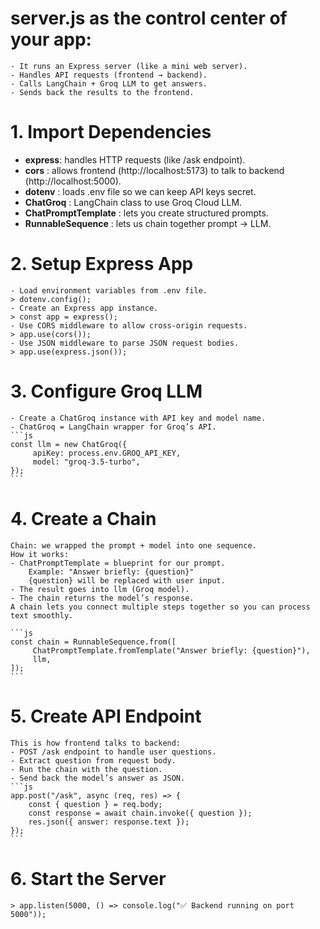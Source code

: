 # server.js as the control center of your app:
    - It runs an Express server (like a mini web server).
    - Handles API requests (frontend → backend).
    - Calls LangChain + Groq LLM to get answers.
    - Sends back the results to the frontend.

# 1. Import Dependencies
   - **express**: handles HTTP requests (like /ask endpoint).
   - **cors** : allows frontend (http://localhost:5173) to talk to backend (http://localhost:5000).
   - **dotenv** : loads .env file so we can keep API keys secret.
   - **ChatGroq** : LangChain class to use Groq Cloud LLM.
   - **ChatPromptTemplate** : lets you create structured prompts.
   - **RunnableSequence** : lets us chain together prompt → LLM.
# 2. Setup Express App
    - Load environment variables from .env file.
    > dotenv.config();
    - Create an Express app instance.
    > const app = express();
    - Use CORS middleware to allow cross-origin requests.
    > app.use(cors());
    - Use JSON middleware to parse JSON request bodies.
    > app.use(express.json());
# 3. Configure Groq LLM
    - Create a ChatGroq instance with API key and model name.
    - ChatGroq = LangChain wrapper for Groq’s API.
    ```js
    const llm = new ChatGroq({
         apiKey: process.env.GROQ_API_KEY,
         model: "groq-3.5-turbo",
    });
    ```
# 4. Create a Chain
    Chain: we wrapped the prompt + model into one sequence.
    How it works:
    - ChatPromptTemplate = blueprint for our prompt.
        Example: "Answer briefly: {question}"
        {question} will be replaced with user input.
    - The result goes into llm (Groq model).
    - The chain returns the model’s response.
    A chain lets you connect multiple steps together so you can process text smoothly.

    ```js
    const chain = RunnableSequence.from([
         ChatPromptTemplate.fromTemplate("Answer briefly: {question}"),
         llm,
    ]);
    ```

# 5. Create API Endpoint
    This is how frontend talks to backend:
    - POST /ask endpoint to handle user questions.
    - Extract question from request body.
    - Run the chain with the question.
    - Send back the model’s answer as JSON.
    ```js
    app.post("/ask", async (req, res) => {
        const { question } = req.body;
        const response = await chain.invoke({ question });
        res.json({ answer: response.text });
    });
    ```
# 6. Start the Server
    > app.listen(5000, () => console.log("✅ Backend running on port 5000"));


